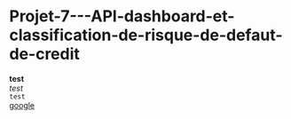 # Projet-7---API-dashboard-et-classification-de-risque-de-defaut-de-credit

__test__  
_test_  
`test`   
[google](https://google.com)  


